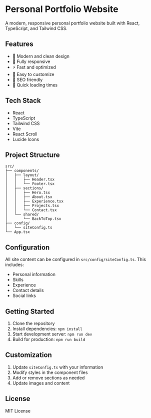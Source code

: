 # Personal Portfolio Website

A modern, responsive personal portfolio website built with React, TypeScript, and Tailwind CSS.

## Features

- 🎨 Modern and clean design
- 📱 Fully responsive
- ⚡ Fast and optimized
- 🔧 Easy to customize
- 🎯 SEO friendly
- 🚀 Quick loading times

## Tech Stack

- React
- TypeScript
- Tailwind CSS
- Vite
- React Scroll
- Lucide Icons

## Project Structure

```
src/
├── components/
│   ├── layout/
│   │   ├── Header.tsx
│   │   └── Footer.tsx
│   ├── sections/
│   │   ├── Hero.tsx
│   │   ├── About.tsx
│   │   ├── Experience.tsx
│   │   ├── Projects.tsx
│   │   └── Contact.tsx
│   └── shared/
│       └── BackToTop.tsx
├── config/
│   └── siteConfig.ts
└── App.tsx
```

## Configuration

All site content can be configured in `src/config/siteConfig.ts`. This includes:

- Personal information
- Skills
- Experience
- Contact details
- Social links

## Getting Started

1. Clone the repository
2. Install dependencies: `npm install`
3. Start development server: `npm run dev`
4. Build for production: `npm run build`

## Customization

1. Update `siteConfig.ts` with your information
2. Modify styles in the component files
3. Add or remove sections as needed
4. Update images and content

## License

MIT License